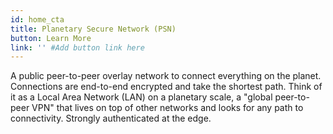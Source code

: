 ```yaml
---
id: home_cta
title: Planetary Secure Network (PSN)
button: Learn More
link: '' #Add button link here
---
```


A public peer-to-peer overlay network to connect everything on the planet. Connections are end-to-end encrypted and take the shortest path. Think of it as a Local Area Network (LAN) on a planetary scale, a "global peer-to-peer VPN" that lives on top of other networks and looks for any path to connectivity. Strongly authenticated at the edge.